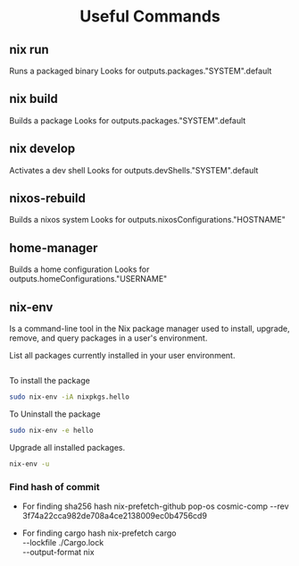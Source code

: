 <h1 style="text-align:center;"> Useful Commands</p>

## nix run

Runs a packaged binary
Looks for outputs.packages."SYSTEM".default

## nix build

Builds a package
Looks for outputs.packages."SYSTEM".default

## nix develop

Activates a dev shell
Looks for outputs.devShells."SYSTEM".default

## nixos-rebuild

Builds a nixos system
Looks for outputs.nixosConfigurations."HOSTNAME"

## home-manager

Builds a home configuration
Looks for outputs.homeConfigurations."USERNAME"

## nix-env

Is a command-line tool in the Nix package manager used to install, upgrade, remove, and query packages in a user's environment.

List all packages currently installed in your user environment.

```sudo nix-env -q

```

To install the package

```bash
sudo nix-env -iA nixpkgs.hello
```

To Uninstall the package

```bash
sudo nix-env -e hello
```

Upgrade all installed packages.

```bash
nix-env -u
```

### Find hash of commit

- For finding sha256 hash
  nix-prefetch-github pop-os cosmic-comp --rev 3f74a22cca982de708a4ce2138009ec0b4756cd9

- For finding cargo hash
  nix-prefetch cargo \
   --lockfile ./Cargo.lock \
   --output-format nix
